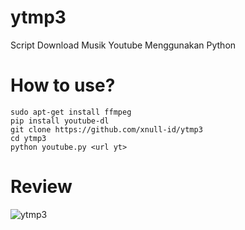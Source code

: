 # ytmp3
Script Download Musik Youtube Menggunakan Python

# How to use?
```
sudo apt-get install ffmpeg
pip install youtube-dl
git clone https://github.com/xnull-id/ytmp3
cd ytmp3
python youtube.py <url yt>
```

# Review
![ytmp3](https://user-images.githubusercontent.com/70066101/90960485-ddafa500-e46f-11ea-9ee7-d04298569ae8.png)

